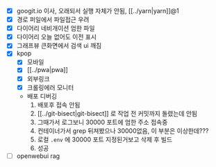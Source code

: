 - [X] googit.io 이사, 오래되서 실행 자체가 안됨, [[../yarn|yarn]]@1
- [X] 경로 퍼일에서 파일접근 우려
- [X] 다이어리 네비개이션 엄한 파일
- [X] 다이어리 오늘 없어도 이전 표시
- [X] 그래프뷰 큰화면에서 검색 ui 깨짐
- [X] kpop
  - [X] 모바일
  - [X] [[../pwa|pwa]]
  - [X] 외부링크
  - [X] 크롤링에러 모니터
  - 배포 디버깅
    1. 배포후 접속 안됨
    2. [[../git-bisect|git-bisect]] 로 작업 전 커밋까지 돌렸는데 안됨
    3. 그때가서 로그보니 30000 포트에 엄한 주소 접속중
    4. 컨테이너가서 grep 뒤져봤으나 30000없음, 이 부분은 이상한데???
    5. 로컬 `.env` 에 30000 포트 지정된거보고 삭제 후 빌드
    6. 성공
- [ ] openwebui rag
